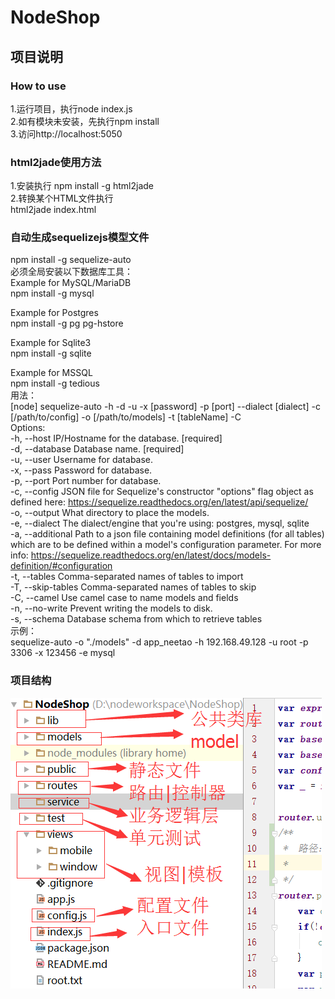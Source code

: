 # NodeShop  
## 项目说明  
###  How to use  
1.运行项目，执行node index.js  
2.如有模块未安装，先执行npm install  
3.访问http://localhost:5050  
### html2jade使用方法  
1.安装执行 npm install -g html2jade  
2.转换某个HTML文件执行  
  html2jade index.html  
### 自动生成sequelizejs模型文件  
 npm install -g sequelize-auto  
 必须全局安装以下数据库工具：  
 Example for MySQL/MariaDB   
 npm install -g mysql   
 
 Example for Postgres   
 npm install -g pg pg-hstore 
 
 Example for Sqlite3   
 npm install -g sqlite  
 
 Example for MSSQL   
 npm install -g tedious  
 用法：  
 [node] sequelize-auto -h <host> -d <database> -u <user> -x [password] -p [port]  --dialect [dialect] -c [/path/to/config] -o [/path/to/models] -t [tableName] -C  
 Options:  
   -h, --host        IP/Hostname for the database.   [required]  
   -d, --database    Database name.                  [required]  
   -u, --user        Username for database.  
   -x, --pass        Password for database.  
   -p, --port        Port number for database.  
   -c, --config      JSON file for Sequelize's constructor "options" flag object as defined here: https://sequelize.readthedocs.org/en/latest/api/sequelize/  
   -o, --output      What directory to place the models.  
   -e, --dialect     The dialect/engine that you're using: postgres, mysql, sqlite  
   -a, --additional  Path to a json file containing model definitions (for all tables) which are to be defined within a model's configuration parameter. For more info: https://sequelize.readthedocs.org/en/latest/docs/models-definition/#configuration  
   -t, --tables      Comma-separated names of tables to import  
   -T, --skip-tables Comma-separated names of tables to skip  
   -C, --camel       Use camel case to name models and fields  
   -n, --no-write    Prevent writing the models to disk.  
   -s, --schema      Database schema from which to retrieve tables  
   示例：  
   sequelize-auto -o "./models" -d app_neetao -h 192.168.49.128 -u root -p   3306 -x 123456 -e mysql  
### 项目结构        
![项目结构](public/doc/jiegou.png)